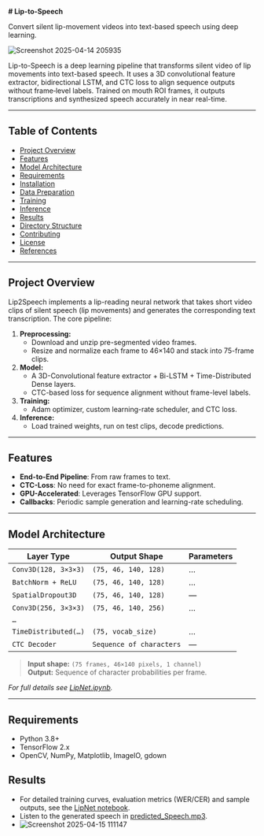 **# Lip-to-Speech**

Convert silent lip-movement videos into text-based speech using deep learning.

![Screenshot 2025-04-14 205935](https://github.com/user-attachments/assets/6390b76d-600d-4430-9682-eebedc224080)


Lip-to-Speech is a deep learning pipeline that transforms silent video of lip movements into text-based speech. It uses a 3D convolutional feature extractor, bidirectional LSTM, and CTC loss to align sequence outputs without frame‑level labels. Trained on mouth ROI frames, it outputs transcriptions and synthesized speech accurately in near real-time.


---

## Table of Contents

- [Project Overview](#project-overview)  
- [Features](#features)  
- [Model Architecture](#model-architecture)  
- [Requirements](#requirements)  
- [Installation](#installation)  
- [Data Preparation](#data-preparation)  
- [Training](#training)  
- [Inference](#inference)  
- [Results](#results)  
- [Directory Structure](#directory-structure)  
- [Contributing](#contributing)  
- [License](#license)  
- [References](#references)  

---

## Project Overview

Lip2Speech implements a lip-reading neural network that takes short video clips of silent speech (lip movements) and generates the corresponding text transcription. The core pipeline:

1. **Preprocessing:**  
   - Download and unzip pre-segmented video frames.  
   - Resize and normalize each frame to 46×140 and stack into 75-frame clips.  
2. **Model:**  
   - A 3D-Convolutional feature extractor + Bi-LSTM + Time-Distributed Dense layers.  
   - CTC-based loss for sequence alignment without frame-level labels.  
3. **Training:**  
   - Adam optimizer, custom learning-rate scheduler, and CTC loss.  
4. **Inference:**  
   - Load trained weights, run on test clips, decode predictions.  

---

## Features

- **End-to-End Pipeline**: From raw frames to text.  
- **CTC-Loss**: No need for exact frame-to-phoneme alignment.  
- **GPU-Accelerated**: Leverages TensorFlow GPU support.  
- **Callbacks**: Periodic sample generation and learning-rate scheduling.  

---

## Model Architecture

| Layer Type           | Output Shape              | Parameters       |
| -------------------- | ------------------------- | ---------------- |
| `Conv3D(128, 3×3×3)` | `(75, 46, 140, 128)`      | …                |
| `BatchNorm + ReLU`   | `(75, 46, 140, 128)`      | …                |
| `SpatialDropout3D`   | `(75, 46, 140, 128)`      | —                |
| `Conv3D(256, 3×3×3)` | `(75, 46, 140, 256)`      | …                |
| `…`                  |                           |                  |
| `TimeDistributed(…)` | `(75, vocab_size)`        | …                |
| `CTC Decoder`        | `Sequence of characters`  | —                |

> **Input shape:** `(75 frames, 46×140 pixels, 1 channel)`  
> **Output:** Sequence of character probabilities per frame.  

_For full details see [LipNet.ipynb](./LipNet.ipynb)._

---

## Requirements

- Python 3.8+  
- TensorFlow 2.x  
- OpenCV, NumPy, Matplotlib, ImageIO, gdown

## Results

- For detailed training curves, evaluation metrics (WER/CER) and sample outputs, see the [LipNet notebook](./LipNet.ipynb).  
- Listen to the generated speech in [predicted_Speech.mp3](./predicted_speech.mp3).
- ![Screenshot 2025-04-15 111147](https://github.com/user-attachments/assets/a51e2483-6757-4b90-bed9-6b720782ed34)





